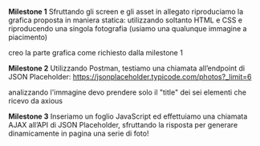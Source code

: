 <!-- dividiamo l' esercizio in tre fasi -->
**Milestone 1**
Sfruttando gli screen e gli asset in allegato riproduciamo la grafica proposta in maniera statica:
 utilizzando soltanto HTML e CSS e riproducendo una singola fotografia
  (usiamo una qualunque immagine a piacimento)

  <!-- Svolgimento -->
  creo la parte grafica come richiesto dalla milestone 1
 
 <!-- milstone 2 -->
**Milestone 2**
Utilizzando Postman, testiamo una chiamata all’endpoint di JSON Placeholder:
https://jsonplaceholder.typicode.com/photos?_limit=6

<!-- SVOLGIMENTO -->
analizzando l'immagine devo prendere solo il "title" dei sei elementi che ricevo da axious


  <!-- molestone 3 -->
  **Milestone 3**
Inseriamo un foglio JavaScript ed effettuiamo una chiamata AJAX all’API di JSON Placeholder,
 sfruttando la risposta per generare dinamicamente in pagina una serie di foto!

 <!-- SVOLGIMENTO -->
 
